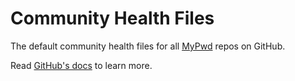 # Community Health Files

The default community health files for all [MyPwd](https://github.com/my-pwd) repos on GitHub.

Read [GitHub's docs](https://docs.github.com/en/communities/setting-up-your-project-for-healthy-contributions/creating-a-default-community-health-file) to learn more.
